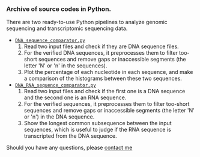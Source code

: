 ### Archive of source codes in Python.
There are two ready-to-use Python pipelines to analyze genomic sequencing and transcriptomic sequencing data.
+ [```DNA_sequence_comparator.py```]()
  1. Read two input files and check if they are DNA sequence files.
  2. For the verified DNA sequences, it preprocesses them to filter too-short sequences and remove gaps or inaccessible segments (the letter 'N' or 'n' in the sequences).
  3. Plot the percentage of each nucleotide in each sequence, and make a comparison of the histograms between these two sequences.
+ [```DNA_RNA_sequence_comparator.py```]()
  1. Read two input files and check if the first one is a DNA sequence and the second one is an RNA sequence.
  2. For the verified sequences, it preprocesses them to filter too-short sequences and remove gaps or inaccessible segments (the letter 'N' or 'n') in the DNA sequence.
  3. Show the longest common subsequence between the input sequences, which is useful to judge if the RNA sequence is transcripted from the DNA sequence.

Should you have any questions, please [contact me](yijun8909@gmail.com)
